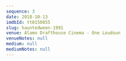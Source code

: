 ```yaml
---
sequence: 3
date: 2018-10-13
imdbId: tt0150855
slug: hauntedween-1991
venue: Alamo Drafthouse Cinema - One Loudoun
venueNotes: null
medium: null
mediumNotes: null
---
```


